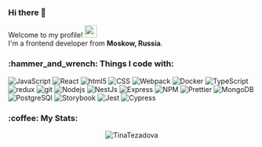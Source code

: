 ### Hi there 👋
<p>Welcome to my profile! <img src="https://emojis.slackmojis.com/emojis/images/1531849430/4246/blob-sunglasses.gif?1531849430" width="25"/> </br> I'm a frontend developer from <b>Moskow, Russia</b>. </p>
<h3>:hammer_and_wrench: Things I code with:</h3>
<p>
  <img alt="JavaScript" src="https://img.shields.io/badge/JavaScript-informational?style=flat-square&logo=javascript&logoColor=323330&color=f0db4f" />
  <img alt="React" src="https://img.shields.io/badge/-React-45b8d8?style=flat-square&logo=react&logoColor=white" />
  <img alt="html5" src="https://img.shields.io/badge/-HTML5-E34F26?style=flat-square&logo=html5&logoColor=white" />
  <img alt="CSS" src="https://img.shields.io/badge/CSS-informational?style=flat-square&logo=css3&logoColor=ffffff&color=25A1E1" />
  <img alt="Webpack" src="https://img.shields.io/badge/-Webpack-8DD6F9?style=flat-square&logo=webpack&logoColor=white" /> 
  <img alt="Docker" src="https://img.shields.io/badge/-Docker-46a2f1?style=flat-square&logo=docker&logoColor=white" />
  <img alt="TypeScript" src="https://img.shields.io/badge/-TypeScript-007ACC?style=flat-square&logo=typescript&logoColor=white" />
  <img alt="redux" src="https://img.shields.io/badge/-Redux-764ABC?style=flat-square&logo=redux&logoColor=white" />
  <img alt="git" src="https://img.shields.io/badge/-Git-F05032?style=flat-square&logo=git&logoColor=white" />
  <img alt="Nodejs" src="https://img.shields.io/badge/-Nodejs-43853d?style=flat-square&logo=Node.js&logoColor=white" />
  <img alt="NestJs" src="https://img.shields.io/badge/-NestJs-ea2845?style=flat-square&logo=nestjs&logoColor=white" />
  <img alt="Express" src="https://img.shields.io/badge/Express-informational?style=flat-square&logo=express&logoColor=ffffff&color=3c873a" />
  <img alt="NPM" src="https://img.shields.io/badge/-NPM-CB3837?style=flat-square&logo=npm&logoColor=white" />
  <img alt="Prettier" src="https://img.shields.io/badge/-Prettier-F7B93E?style=flat-square&logo=prettier&logoColor=white" />
  <img alt="MongoDB" src="https://img.shields.io/badge/-MongoDB-13aa52?style=flat-square&logo=mongodb&logoColor=white" />
  <img alt="PostgreSQl" src="https://img.shields.io/badge/PostgreSQL-informational?style=flat-square&logo=postgresql&logoColor=ffffff&color=336791" />
  <img alt="Storybook" src="https://img.shields.io/badge/Storybook-informational?style=flat-square&logo=Storybook&logoColor=FB2972&color=BDBEC1" />
  <img alt="Jest" src="https://img.shields.io/badge/Jest-informational?style=flat-square&logo=Jest&logoColor=B62912&color=BDBEC1" />
  <img alt="Cypress" src="https://img.shields.io/badge/Cypress-informational?style=flat-square&logo=Cypress&logoColor=29DA86&color=3A5259" />
</p>

<h3>:coffee: My Stats:</h3>
  <p align="center"> <img src="https://github-readme-stats.vercel.app/api?username=TinaTezadova&show_icons=true&theme=radical" alt="TinaTezadova" />
